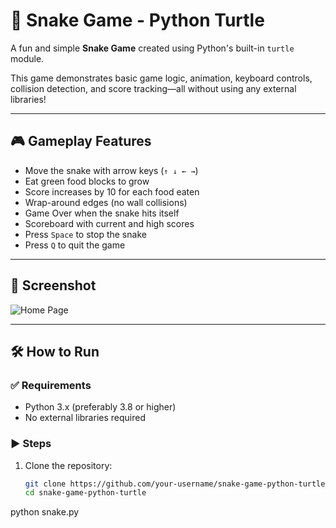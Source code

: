 # 🐍 Snake Game - Python Turtle

A fun and simple **Snake Game** created using Python's built-in `turtle` module.

This game demonstrates basic game logic, animation, keyboard controls, collision detection, and score tracking—all without using any external libraries!

---

## 🎮 Gameplay Features

- Move the snake with arrow keys (`↑ ↓ ← →`)
- Eat green food blocks to grow
- Score increases by 10 for each food eaten
- Wrap-around edges (no wall collisions)
- Game Over when the snake hits itself
- Scoreboard with current and high scores
- Press `Space` to stop the snake
- Press `Q` to quit the game

---

## 📸 Screenshot

![Home Page](chessgame.png)


---

## 🛠️ How to Run

### ✅ Requirements
- Python 3.x (preferably 3.8 or higher)
- No external libraries required

### ▶️ Steps
1. Clone the repository:
   ```bash
   git clone https://github.com/your-username/snake-game-python-turtle.git
   cd snake-game-python-turtle


python snake.py
